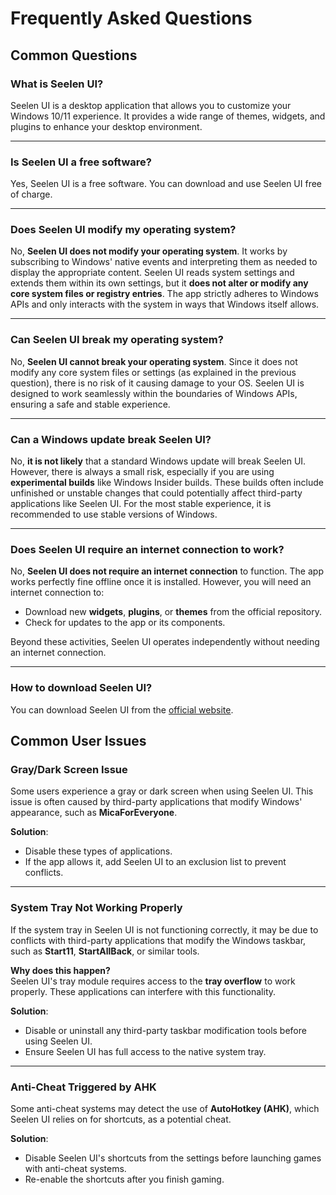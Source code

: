 # **Frequently Asked Questions**

## **Common Questions**

### **What is Seelen UI?**

Seelen UI is a desktop application that allows you to customize your Windows 10/11 experience. It provides a wide range of themes, widgets, and plugins to enhance your desktop environment.

***

### **Is Seelen UI a free software?**

Yes, Seelen UI is a free software. You can download and use Seelen UI free of charge.

***

### **Does Seelen UI modify my operating system?**

No, **Seelen UI does not modify your operating system**. It works by subscribing to Windows' native events and interpreting them as needed to display the appropriate content. Seelen UI reads system settings and extends them within its own settings, but it **does not alter or modify any core system files or registry entries**. The app strictly adheres to Windows APIs and only interacts with the system in ways that Windows itself allows.

***

### **Can Seelen UI break my operating system?**

No, **Seelen UI cannot break your operating system**. Since it does not modify any core system files or settings (as explained in the previous question), there is no risk of it causing damage to your OS. Seelen UI is designed to work seamlessly within the boundaries of Windows APIs, ensuring a safe and stable experience.

***

### **Can a Windows update break Seelen UI?**

No, **it is not likely** that a standard Windows update will break Seelen UI. However, there is always a small risk, especially if you are using **experimental builds** like Windows Insider builds. These builds often include unfinished or unstable changes that could potentially affect third-party applications like Seelen UI. For the most stable experience, it is recommended to use stable versions of Windows.

***

### **Does Seelen UI require an internet connection to work?**

No, **Seelen UI does not require an internet connection** to function. The app works perfectly fine offline once it is installed. However, you will need an internet connection to:

* Download new **widgets**, **plugins**, or **themes** from the official repository.
* Check for updates to the app or its components.

Beyond these activities, Seelen UI operates independently without needing an internet connection.

***

### **How to download Seelen UI?**

You can download Seelen UI from the [official website](https://seelen.io).

## **Common User Issues**

### **Gray/Dark Screen Issue**

Some users experience a gray or dark screen when using Seelen UI. This issue is often caused by third-party applications that modify Windows' appearance, such as **MicaForEveryone**.

**Solution**:

* Disable these types of applications.
* If the app allows it, add Seelen UI to an exclusion list to prevent conflicts.

***

### **System Tray Not Working Properly**

If the system tray in Seelen UI is not functioning correctly, it may be due to conflicts with third-party applications that modify the Windows taskbar, such as **Start11**, **StartAllBack**, or similar tools.

**Why does this happen?**\
Seelen UI's tray module requires access to the **tray overflow** to work properly. These applications can interfere with this functionality.

**Solution**:

* Disable or uninstall any third-party taskbar modification tools before using Seelen UI.
* Ensure Seelen UI has full access to the native system tray.

***

### **Anti-Cheat Triggered by AHK**

Some anti-cheat systems may detect the use of **AutoHotkey (AHK)**, which Seelen UI relies on for shortcuts, as a potential cheat.

**Solution**:

* Disable Seelen UI's shortcuts from the settings before launching games with anti-cheat systems.
* Re-enable the shortcuts after you finish gaming.

